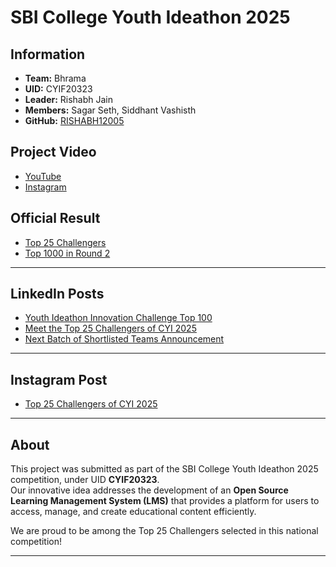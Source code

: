 # SBI College Youth Ideathon 2025

## Information
- **Team:** Bhrama
- **UID:** CYIF20323
- **Leader:** Rishabh Jain
- **Members:** Sagar Seth, Siddhant Vashisth
- **GitHub:** [RISHABH12005](https://github.com/RISHABH12005)

## Project Video
- [YouTube](https://www.youtube.com/watch?v=-Eb9HqYakSQ)
- [Instagram](https://www.instagram.com/reel/DHBQzcPoItu/?utm_source=ig_web_copy_link&igsh=MzRlODBiNWFlZA==)

## Official Result
- [Top 25 Challengers](https://youthideathon.in/college-youth-ideathon-top-25-challengers-results/)
- [Top 1000 in Round 2](https://youthideathon.in/college-youth-ideathon-results/)

---

## LinkedIn Posts
- [Youth Ideathon Innovation Challenge Top 100](https://www.linkedin.com/posts/lightning-sagar_youthideathon-innovationchallenge-top100-ugcPost-7318215468916314112-rpKc?utm_source=share&utm_medium=member_desktop&rcm=ACoAAE-viqoBVPs6O0cgYfNcKVCt43rQw7ecrBc)
- [Meet the Top 25 Challengers of CYI 2025](https://www.linkedin.com/posts/rishabh-jain-60a887313_meet-the-top-25-challengers-of-cyi-2025-activity-7317674506565623810-r3Mw?utm_source=share&utm_medium=member_desktop&rcm=ACoAAE-viqoBVPs6O0cgYfNcKVCt43rQw7ecrBc)
- [Next Batch of Shortlisted Teams Announcement](https://www.linkedin.com/posts/rishabh-jain-60a887313_next-batch-of-shortlisted-teams-is-out-activity-7317275581211983873-pCLw?utm_source=share&utm_medium=member_desktop&rcm=ACoAAE-viqoBVPs6O0cgYfNcKVCt43rQw7ecrBc)

---

## Instagram Post
- [Top 25 Challengers of CYI 2025](https://www.instagram.com/p/DH3Y0CYPysQ/?utm_source=ig_web_copy_link&igsh=MzRlODBiNWFlZA==)

---

## About
This project was submitted as part of the SBI College Youth Ideathon 2025 competition, under UID **CYIF20323**.  
Our innovative idea addresses the development of an **Open Source Learning Management System (LMS)** that provides a platform for users to access, manage, and create educational content efficiently. 

We are proud to be among the Top 25 Challengers selected in this national competition!

---
